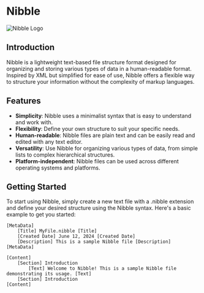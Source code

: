 # Nibble

![Nibble Logo](https://i.imgur.com/iASoFPO.png)

## Introduction

Nibble is a lightweight text-based file structure format designed for organizing and storing various types of data in a human-readable format. Inspired by XML but simplified for ease of use, Nibble offers a flexible way to structure your information without the complexity of markup languages.

## Features

- **Simplicity**: Nibble uses a minimalist syntax that is easy to understand and work with.
- **Flexibility**: Define your own structure to suit your specific needs.
- **Human-readable**: Nibble files are plain text and can be easily read and edited with any text editor.
- **Versatility**: Use Nibble for organizing various types of data, from simple lists to complex hierarchical structures.
- **Platform-independent**: Nibble files can be used across different operating systems and platforms.

## Getting Started

To start using Nibble, simply create a new text file with a .nibble extension and define your desired structure using the Nibble syntax. Here's a basic example to get you started:

```plaintext
[MetaData]
    [Title] MyFile.nibble [Title]
    [Created Date] June 12, 2024 [Created Date]
    [Description] This is a sample Nibble file [Description]
[MetaData]

[Content]
    [Section] Introduction
        [Text] Welcome to Nibble! This is a sample Nibble file demonstrating its usage. [Text]
    [Section] Introduction
[Content]
